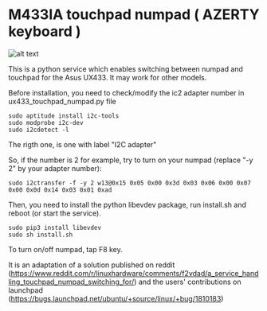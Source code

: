 # M433IA touchpad numpad ( AZERTY keyboard )

![alt text](https://github.com/mohamed-badaoui/ux433-touchpad-numpad/blob/main/asus-m433ia-numpad-driver/Asus-VivoBook-M433IA.jpg)

This is a python service which enables switching between numpad and touchpad for the Asus UX433.
It may work for other models.

Before installation, you need to check/modify the ic2 adapter number in ux433_touchpad_numpad.py file
```
sudo aptitude install i2c-tools
sudo modprobe i2c-dev
sudo i2cdetect -l
```
The rigth one, is one with label "I2C adapter"

So, if the number is 2 for example, try to turn on your numpad (replace "-y 2" by your adapter number):
```
sudo i2ctransfer -f -y 2 w13@0x15 0x05 0x00 0x3d 0x03 0x06 0x00 0x07 0x00 0x0d 0x14 0x03 0x01 0xad
```

Then, you need to install the python libevdev package, run install.sh and reboot (or start the service).

```
sudo pip3 install libevdev
sudo sh install.sh
```
To turn on/off numpad, tap F8 key. 

It is an adaptation of a solution published on reddit (https://www.reddit.com/r/linuxhardware/comments/f2vdad/a_service_handling_touchpad_numpad_switching_for/) and the users' contributions  on launchpad (https://bugs.launchpad.net/ubuntu/+source/linux/+bug/1810183)

